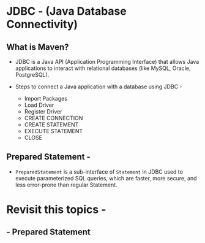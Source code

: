 
# JDBC - (Java Database Connectivity)


## What is Maven? 
- JDBC is a Java API (Application Programming Interface) that allows Java applications to interact with relational databases (like MySQL, Oracle, PostgreSQL).

- Steps to connect a Java application with a database using JDBC - 

    - Import Packages 
    - Load Driver
    - Register Driver
    - CREATE CONNECTION
    - CREATE STATEMENT  
    - EXECUTE STATEMENT  
    - CLOSE

## Prepared Statement - 
- `PreparedStatement` is a sub-interface of `Statement` in JDBC used to execute parameterized SQL queries, which are faster, more secure, and less error-prone than regular Statement.



# Revisit this topics - 
## - Prepared Statement
